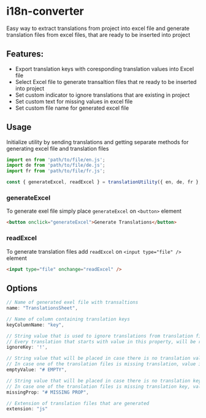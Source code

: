 # i18n-converter
Easy way to extract translations from project into excel file and generate translation files from excel files, that are ready to be inserted into project

## Features:
- Export translation keys with coresponding translation values into Excel file
- Select Excel file to generate transaltion files that re ready to be inserted into project
- Set custom indicator to ignore translations that are existing in project
- Set custom text for missing values in excel file
- Set custom file name for generated excel file

## Usage
Initialize utility by sending translations and getting separate methods for generating excel file and translation files
```js
import en from 'path/to/file/en.js';
import de from 'path/to/file/de.js';
import fr from 'path/to/file/fr.js';

const { generateExcel, readExcel } = translationUtility({ en, de, fr }, options);
```

### generateExcel
To generate exel file simply place `generateExcel` on `<button>` element
```html
<button onclick="generateExcel">Generate Translations</button>
```

### readExcel
To generate translation files add `readExcel` on `<input type="file" />` element
```html
<input type="file" onchange="readExcel" />
```

## Options
```js
// Name of generated exel file with transaltions
name: "TranslationsSheet",

// Name of column containing translation keys
keyColumnName: "key",

// String value that is used to ignore translations from translation files
// Every translation that starts with value in this property, will be replaced with value in property 'emptyValue' when excel file is generated
ignoreKey: '!',

// String value that will be placed in case there is no translation value
// In case one of the translation files is missing translation, value in this property will be placed in coresponding cell when excel file is generated
emptyValue: "# EMPTY",

// String value that will be placed in case there is no translation key
// In case one of the translation files is missing translation key, value in this property will be placed in coresponding cell when excel file is generated
missingProp: "# MISSING PROP",

// Extension of translation files that are generated
extension: "js"
```
